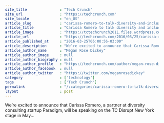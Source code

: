 ```yaml
---
site_title               : "Tech Crunch"
site_url                 : "https://techcrunch.com"
site_locale              : "en_US"
article_slug             : "carissa-romero-to-talk-diversity-and-inclusion-inside-silicon-valley-at-disrupt-ny"
article_title            : "Carissa Romero to talk diversity and inclusion inside Silicon Valley at Disrupt NY"
article_image            : "https://tctechcrunch2011.files.wordpress.com/2016/03/carissa-romero-2016.jpg?w=764&h=400&crop=1"
article_url              : "https://techcrunch.com/2016/03/25/carissa-romero-to-talk-diversity-and-inclusion-inside-silicon-valley-at-disrupt-ny/"
article_published_at     : "2016-03-25T05:00:56-03:00"
article_description      : "We’re excited to announce that Carissa Romero, a partner at diversity consulting startup Paradigm, will be speaking on the TC Disrupt New York stage in May..."
article_author_name      : "Megan Rose Dickey"
article_author_image     : null
article_author_biography : null
article_author_profile   : "https://techcrunch.com/author/megan-rose-dickey/"
article_author_facebook  : null
article_author_twitter   : "https://twitter.com/meganrosedickey"
category                 : ['technology']
tags                     : ['Tech Crunch']
permalink                : "/:categories/carissa-romero-to-talk-diversity-and-inclusion-inside-silicon-valley-at-disrupt-ny/"
layout                   : post
---
```


We’re excited to announce that Carissa Romero, a partner at diversity consulting startup Paradigm, will be speaking on the TC Disrupt New York stage in May...

